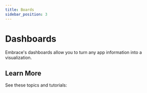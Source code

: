 ```yaml
---
title: Boards
sidebar_position: 3
---
```


# Dashboards
Embrace's dashboards allow you to turn any app information into a visualization.

## Learn More
See these topics and tutorials: